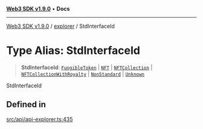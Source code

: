 [**Web3 SDK v1.9.0**](../../../README.md) • **Docs**

***

[Web3 SDK v1.9.0](../../../globals.md) / [explorer](../README.md) / StdInterfaceId

# Type Alias: StdInterfaceId

> **StdInterfaceId**: [`FungibleToken`](../interfaces/FungibleToken.md) \| [`NFT`](../interfaces/NFT.md) \| [`NFTCollection`](../interfaces/NFTCollection.md) \| [`NFTCollectionWithRoyalty`](../interfaces/NFTCollectionWithRoyalty.md) \| [`NonStandard`](../interfaces/NonStandard.md) \| [`Unknown`](../interfaces/Unknown.md)

StdInterfaceId

## Defined in

[src/api/api-explorer.ts:435](https://github.com/Mystic-Nayy/alephium-web3/blob/ee41f5e0e7d7fb0b155fe62f05b2ac03772895ca/packages/web3/src/api/api-explorer.ts#L435)
